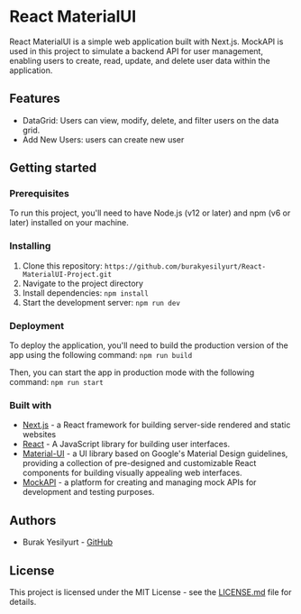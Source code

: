# React MaterialUI
React MaterialUI is a simple web application built with Next.js. MockAPI is used in this project to simulate a backend API for user management, enabling users to create, read, update, and delete user data within the application.

## Features

- DataGrid: Users can view, modify, delete, and filter users on the data grid.
- Add New Users: users can create new user
## Getting started

### Prerequisites

To run this project, you'll need to have Node.js (v12 or later) and npm (v6 or later) installed on your machine.

### Installing

1. Clone this repository: `https://github.com/burakyesilyurt/React-MaterialUI-Project.git`
2. Navigate to the project directory
3. Install dependencies: `npm install`
4. Start the development server: `npm run dev`


### Deployment

To deploy the application, you'll need to build the production version of the app using the following command: 
`npm run build`

Then, you can start the app in production mode with the following command: `npm run start`

### Built with

- [Next.js](https://nextjs.org/) - a React framework for building server-side rendered and static websites
- [React](https://reactjs.org/) - A JavaScript library for building user interfaces.
- [Material-UI](https://material-ui.com/) - a UI library based on Google's Material Design guidelines, providing a collection of pre-designed and customizable React components for building visually appealing web interfaces.
- [MockAPI](https://www.mockapi.io/) - a platform for creating and managing mock APIs for development and testing purposes.


## Authors

- Burak Yesilyurt - [GitHub](https://github.com/burakyesilyurt)

## License

This project is licensed under the MIT License - see the [LICENSE.md](LICENSE.md) file for details.
